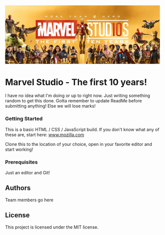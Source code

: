 ![Marvel Universe](Marvel-10-Years-Banner.jpg "10 years Banner")

# Marvel Studio - The first 10 years!

I have no idea what I'm doing or up to right now. Just writing something random to get this done. Gotta remember to update ReadMe before submitting anything! Else we will lose marks!


### Getting Started
This is a basic HTML / CSS / JavaScript build. If you don't know what any of these are, start here: www.mozilla.com 

Clone this to the location of your choice, open in your favorite editor and start working!

### Prerequisites
Just an editor and Git!

## Authors
Team members go here

## License
This project is licensed under the MIT license.